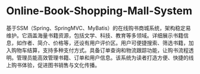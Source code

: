 # Online-Book-Shopping-Mall-System
基于SSM（Spring、SpringMVC、MyBatis）的在线购书商城系统，架构稳定易维护。它涵盖海量书籍资源，包括文学、科技、教育等多领域。详细展示书籍信息，如作者、简介、价格等，还设有用户评价区。用户可便捷搜索、筛选书籍，加入购物车结算，支持多种支付方式。具备订单查询和物流跟踪功能，让购书流程透明。管理员能高效管理书籍、订单和用户信息。该系统为读者打造方便、快捷的线上购书体验，促进图书销售与文化传播。 
